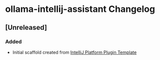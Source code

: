 <!-- Keep a Changelog guide -> https://keepachangelog.com -->

# ollama-intellij-assistant Changelog

## [Unreleased]
### Added
- Initial scaffold created from [IntelliJ Platform Plugin Template](https://github.com/JetBrains/intellij-platform-plugin-template)
